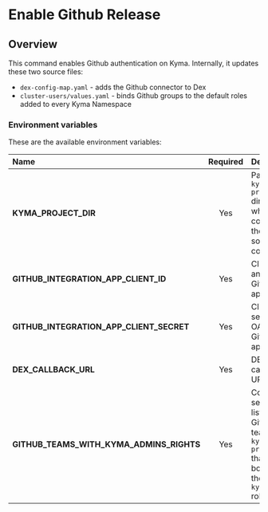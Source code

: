 # Enable Github Release

## Overview

This command enables Github authentication on Kyma. Internally, it updates these two source files: 
- `dex-config-map.yaml` - adds the  Github connector to Dex
- `cluster-users/values.yaml` - binds Github groups to the default roles added to every Kyma Namespace


### Environment variables

These are the available environment variables:

| Name                                         | Required | Description                                                                                          |
| :------------------------------------------- | :------: | :--------------------------------------------------------------------------------------------------- |
| **KYMA_PROJECT_DIR**                         |    Yes   | Path to the `kyma-project` directory which contains the Kyma source code  |
| **GITHUB_INTEGRATION_APP_CLIENT_ID**         |    Yes   | Client ID of an OAuth Github application  |
| **GITHUB_INTEGRATION_APP_CLIENT_SECRET**     |    Yes   | Client secret of an OAuth Github application  |
| **DEX_CALLBACK_URL**                         |    Yes   | DEX callback URL |
| **GITHUB_TEAMS_WITH_KYMA_ADMINS_RIGHTS**     |    Yes   | Comma-separated list of Github teams in `kyma-project` that are bound to the `kymaAdmin` role |
